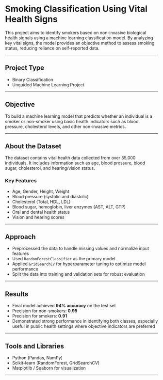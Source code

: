 # Smoking Classification Using Vital Health Signs

This project aims to identify smokers based on non-invasive biological health signals using a machine learning classification model. By analyzing key vital signs, the model provides an objective method to assess smoking status, reducing reliance on self-reported data.

---

## Project Type

- Binary Classification  
- Unguided Machine Learning Project

---

## Objective

To build a machine learning model that predicts whether an individual is a smoker or non-smoker using basic health indicators such as blood pressure, cholesterol levels, and other non-invasive metrics.

---

## About the Dataset

The dataset contains vital health data collected from over 55,000 individuals. It includes information such as age, blood pressure, blood sugar, cholesterol, and hearing/vision status.


### Key Features

- Age, Gender, Height, Weight  
- Blood pressure (systolic and diastolic)  
- Cholesterol (Total, HDL, LDL)  
- Blood sugar, hemoglobin, liver enzymes (AST, ALT, GTP)  
- Oral and dental health status  
- Vision and hearing scores

---

## Approach

- Preprocessed the data to handle missing values and normalize input features  
- Used `RandomForestClassifier` as the primary model  
- Applied `GridSearchCV` for hyperparameter tuning to optimize model performance  
- Split the data into training and validation sets for robust evaluation

---

## Results

- Final model achieved **94% accuracy** on the test set  
- Precision for non-smokers: **0.95**  
- Precision for smokers: **0.91**  
- Demonstrated strong performance in identifying both classes, especially useful in public health settings where objective indicators are preferred

---

## Tools and Libraries

- Python (Pandas, NumPy)  
- Scikit-learn (RandomForest, GridSearchCV)  
- Matplotlib / Seaborn for visualization

---

